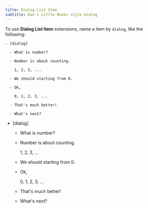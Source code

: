 ```yaml
---
title: Dialog List Item
subtitle: Dan's Little Books style dialog
---
```


To use **Dialog List Item** extensions,
name a item by `dialog`, like the following:

``` plaintext
- [dialog]

  - What is number?

  - Number is about counting.

    1, 2, 3, ...

  - We should starting from 0.

  - Ok,

    0, 1, 2, 3, ...

  - That's much better!

  - What's next?

```

- [dialog]

  - What is number?

  - Number is about counting.

    1, 2, 3, ...

  - We should starting from 0.

  - Ok,

    0, 1, 2, 3, ...

  - That's much better!

  - What's next?
